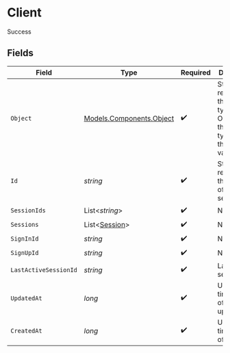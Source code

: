 # Client

Success


## Fields

| Field                                                                                  | Type                                                                                   | Required                                                                               | Description                                                                            |
| -------------------------------------------------------------------------------------- | -------------------------------------------------------------------------------------- | -------------------------------------------------------------------------------------- | -------------------------------------------------------------------------------------- |
| `Object`                                                                               | [Models.Components.Object](../../Models/Components/Object.md)                          | :heavy_check_mark:                                                                     | String representing the object's type. Objects of the same type share the same value.<br/> |
| `Id`                                                                                   | *string*                                                                               | :heavy_check_mark:                                                                     | String representing the identifier of the session.<br/>                                |
| `SessionIds`                                                                           | List<*string*>                                                                         | :heavy_check_mark:                                                                     | N/A                                                                                    |
| `Sessions`                                                                             | List<[Session](../../Models/Components/Session.md)>                                    | :heavy_check_mark:                                                                     | N/A                                                                                    |
| `SignInId`                                                                             | *string*                                                                               | :heavy_check_mark:                                                                     | N/A                                                                                    |
| `SignUpId`                                                                             | *string*                                                                               | :heavy_check_mark:                                                                     | N/A                                                                                    |
| `LastActiveSessionId`                                                                  | *string*                                                                               | :heavy_check_mark:                                                                     | Last active session_id.<br/>                                                           |
| `UpdatedAt`                                                                            | *long*                                                                                 | :heavy_check_mark:                                                                     | Unix timestamp of last update.<br/>                                                    |
| `CreatedAt`                                                                            | *long*                                                                                 | :heavy_check_mark:                                                                     | Unix timestamp of creation.<br/>                                                       |